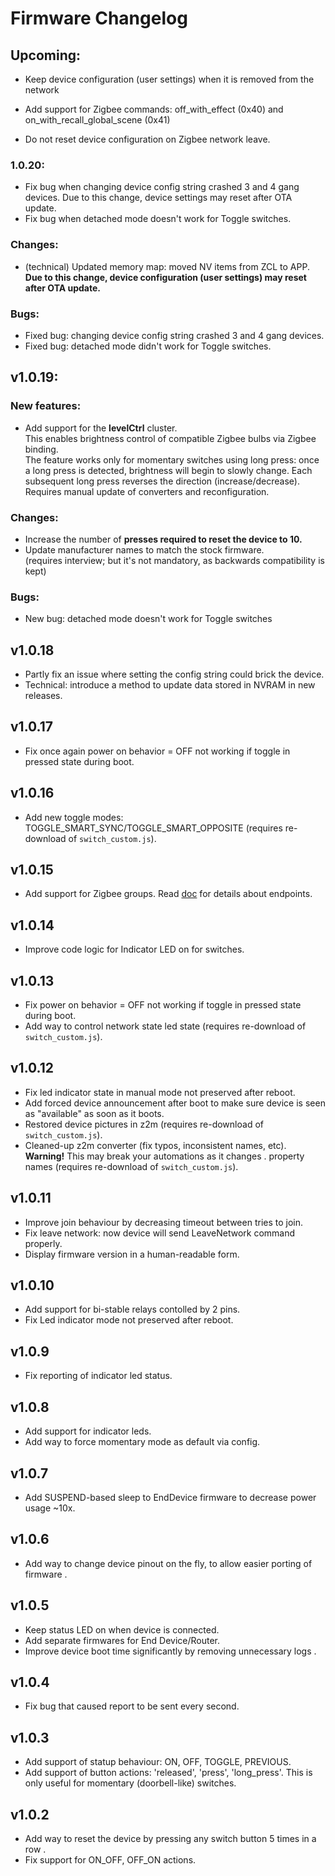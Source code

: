 # Firmware Changelog

## Upcoming:
- Keep device configuration (user settings) when it is removed from the network
- Add support for Zigbee commands: off_with_effect (0x40) and on_with_recall_global_scene (0x41)

- Do not reset device configuration on Zigbee network leave. 

### 1.0.20:

- Fix bug when changing device config string crashed 3 and 4 gang devices. Due to this change, device settings may reset after OTA update.
- Fix bug when detached mode doesn't work for Toggle switches.

### Changes:
- (technical) Updated memory map: moved NV items from ZCL to APP.  
**Due to this change, device configuration (user settings) may reset after OTA update.**

### Bugs:
- Fixed bug: changing device config string crashed 3 and 4 gang devices.
- Fixed bug: detached mode didn't work for Toggle switches.

## v1.0.19:

### New features:
- Add support for the **levelCtrl** cluster.  
This enables brightness control of compatible Zigbee bulbs via Zigbee binding.  
The feature works only for momentary switches using long press: once a long press is detected, brightness will begin to slowly change. Each subsequent long press reverses the direction (increase/decrease).  
Requires manual update of converters and reconfiguration. 

### Changes:
- Increase the number of **presses required to reset the device to 10.**
- Update manufacturer names to match the stock firmware.  
(requires interview; but it's not mandatory, as backwards compatibility is kept)

### Bugs:
- New bug: detached mode doesn't work for Toggle switches

## v1.0.18

- Partly fix an issue where setting the config string could brick the device.  
- Technical: introduce a method to update data stored in NVRAM in new releases.

## v1.0.17

- Fix once again power on behavior = OFF not working if toggle in pressed state during boot.

## v1.0.16

- Add new toggle modes: TOGGLE_SMART_SYNC/TOGGLE_SMART_OPPOSITE (requires re-download of `switch_custom.js`).

## v1.0.15

- Add support for Zigbee groups. Read [doc](./docs/endpoints.md) for details about endpoints.

## v1.0.14

- Improve code logic for Indicator LED on for switches.

## v1.0.13

- Fix power on behavior = OFF not working if toggle in pressed state during boot.
- Add way to control network state led state (requires re-download of `switch_custom.js`).

## v1.0.12

- Fix led indicator state in manual mode not preserved after reboot.
- Add forced device announcement after boot to make sure device is seen as "available" as soon as it boots.
- Restored device pictures in z2m (requires re-download of `switch_custom.js`).
- Cleaned-up z2m converter (fix typos, inconsistent names, etc). **Warning!** This may break your automations as it changes .
  property names (requires re-download of `switch_custom.js`).

## v1.0.11

- Improve join behaviour by decreasing timeout between tries to join.
- Fix leave network: now device will send LeaveNetwork command properly.
- Display firmware version in a human-readable form.

## v1.0.10

- Add support for bi-stable relays contolled by 2 pins.
- Fix Led indicator mode not preserved after reboot.

## v1.0.9

- Fix reporting of indicator led status.

## v1.0.8

- Add support for indicator leds.
- Add way to force momentary mode as default via config.

## v1.0.7

- Add SUSPEND-based sleep to EndDevice firmware to decrease power usage ~10x.

## v1.0.6

- Add way to change device pinout on the fly, to allow easier porting of firmware .

## v1.0.5

- Keep status LED on when device is connected.
- Add separate firmwares for End Device/Router.
- Improve device boot time significantly by removing unnecessary logs .

## v1.0.4

- Fix bug that caused report to be sent every second.

## v1.0.3

- Add support of statup behaviour: ON, OFF, TOGGLE, PREVIOUS.
- Add support of button actions: 'released', 'press', 'long_press'. This is only useful for momentary (doorbell-like) switches.

## v1.0.2

- Add way to reset the device by pressing any switch button 5 times in a row .
- Fix support for ON_OFF, OFF_ON actions.
